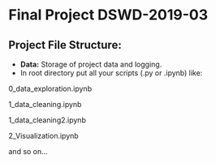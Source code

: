 # Final Project DSWD-2019-03

## Project File Structure:

- **Data:** Storage of project data and logging.
- In root directory put all your scripts (.py or .ipynb) like:

0_data_exploration.ipynb

1_data_cleaning.ipynb

1_data_cleaning2.ipynb

2_Visualization.ipynb
 
and so on...